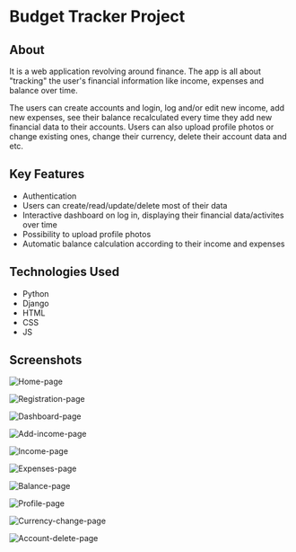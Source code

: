 # Budget Tracker Project

## About
It is a web application revolving around finance. The app is all about "tracking" the user's financial information like income, expenses and balance over time.

The users can create accounts and login, log and/or edit new income, add new expenses, see their balance recalculated every time they add new financial data to 
their accounts. Users can also upload profile photos or change existing ones, change their currency, delete their account data and etc.

## Key Features
- Authentication
- Users can create/read/update/delete most of their data
- Interactive dashboard on log in, displaying their financial data/activites over time
- Possibility to upload profile photos
- Automatic balance calculation according to their income and expenses

## Technologies Used
- Python
- Django
- HTML
- CSS
- JS

## Screenshots

![Home-page](https://github.com/anton-mirazchiyski/BudgetTracker/assets/146716409/d3efc5e5-9d69-4ce6-9b7a-8d48491c34e9)


![Registration-page](https://github.com/anton-mirazchiyski/BudgetTracker/assets/146716409/71a1344a-8d1f-4052-be12-2442e1a3aec4)


![Dashboard-page](https://github.com/anton-mirazchiyski/BudgetTracker/assets/146716409/35dc3d99-d5a6-4469-a474-a5f7c3bd3389)


![Add-income-page](https://github.com/anton-mirazchiyski/BudgetTracker/assets/146716409/4c0a6f3d-9463-45fe-ba1d-59a75d7a9630)


![Income-page](https://github.com/anton-mirazchiyski/BudgetTracker/assets/146716409/7bdf5027-8a7a-45e5-b216-6c97c4201502)


![Expenses-page](https://github.com/anton-mirazchiyski/BudgetTracker/assets/146716409/66bf2478-4806-4732-a7ff-0614c8cd66be)


![Balance-page](https://github.com/anton-mirazchiyski/BudgetTracker/assets/146716409/0f2c82b4-50ff-466b-bca9-5cc1e9028670)


![Profile-page](https://github.com/anton-mirazchiyski/BudgetTracker/assets/146716409/150629e4-9961-42b1-8a4f-e8248826ef8d)


![Currency-change-page](https://github.com/anton-mirazchiyski/BudgetTracker/assets/146716409/70650e37-c9e2-4e89-8d2b-5c593f27ba72)


![Account-delete-page](https://github.com/anton-mirazchiyski/BudgetTracker/assets/146716409/27e37dce-1487-4b4f-a56a-62c7a3565284)
